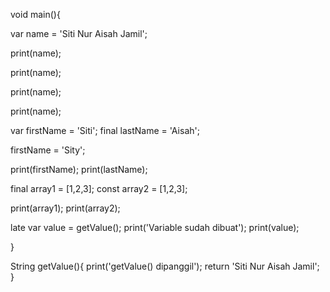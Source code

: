 void main(){

  var name = 'Siti Nur Aisah Jamil';

  print(name);

  print(name);

  print(name);

  print(name);

  var firstName = 'Siti';
  final lastName = 'Aisah';

  firstName = 'Sity';

  print(firstName);
  print(lastName);

  final array1 = [1,2,3];
  const array2 = [1,2,3];

  print(array1);
  print(array2);

  late var value = getValue();
  print('Variable sudah dibuat');
  print(value);

}

String getValue(){
  print('getValue() dipanggil');
  return 'Siti Nur Aisah Jamil';
}
